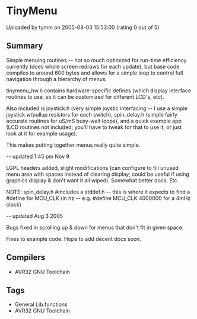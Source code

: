 # TinyMenu

Uploaded by tymm on 2005-08-03 15:53:00 (rating 0 out of 5)

## Summary

Simple menuing routines -- not so much optimized for run-time efficiency currently (does whole screen redraws for each update), but base code compiles to around 600 bytes and allows for a simple loop to control full navigation through a hierarchy of menus.


tinymenu\_hw.h contains hardware-specific defines (which display interface routines to use, so it can be customized for different LCD's, etc).


Also included is joystick.h (very simple joystic interfacing -- I use a simple joystick w/pullup resistors for each switch), spin\_delay.h (simple fairly accurate routines for uS/mS busy-wait loops), and a quick example app (LCD routines not included; you'll have to tweak for that to use it, or just look at it for example usage).


This makes putting together menus really quite simple.


-- updated 1:45 pm Nov 9


LGPL headers added, slight modifications (can configure to fill unused menu area with spaces instead of clearing display; could be useful if using graphics display & don't want it all wiped). Somewhat better docs. Etc.


NOTE: spin\_delay.h #includes a stddef.h -- this is where it expects to find a #define for MCU\_CLK (in hz -- e.g. #define MCU\_CLK 4000000 for a 4mHz clock)


-- updated Aug 3 2005


Bugs fixed in scrolling up & down for menus that don't fit in given space.  

Fixes to example code. Hope to add decent docs soon.

## Compilers

- AVR32 GNU Toolchain

## Tags

- General Lib.functions
- AVR32 GNU Toolchain
